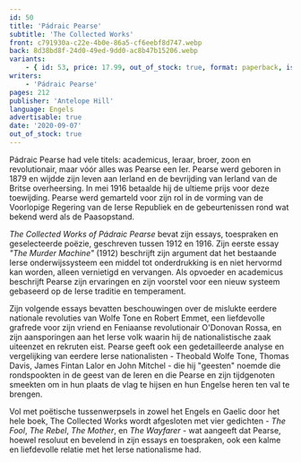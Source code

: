 ```yaml
---
id: 50
title: 'Pádraic Pearse'
subtitle: 'The Collected Works'
front: c791930a-c22e-4b0e-86a5-cf6eebf8d747.webp
back: 8d38bd8f-24d0-49ed-9dd0-ac8b47b15206.webp
variants:
    - { id: 53, price: 17.99, out_of_stock: true, format: paperback, isbn: 978-1-956887-33-4 }
writers:
    - 'Pádraic Pearse'
pages: 212
publisher: 'Antelope Hill'
language: Engels
advertisable: true
date: '2020-09-07'
out_of_stock: true
---
```


Pádraic Pearse had vele titels: academicus, leraar, broer, zoon en revolutionair, maar vóór alles was Pearse een Ier. Pearse werd geboren in 1879 en wijdde zijn leven aan Ierland en de bevrijding van Ierland van de Britse overheersing. In mei 1916 betaalde hij de ultieme prijs voor deze toewijding. Pearse werd gemarteld voor zijn rol in de vorming van de Voorlopige Regering van de Ierse Republiek en de gebeurtenissen rond wat bekend werd als de Paasopstand.
 
*The Collected Works of Pádraic Pearse* bevat zijn essays, toespraken en geselecteerde poëzie, geschreven tussen 1912 en 1916. Zijn eerste essay *"The Murder Machine"* (1912) beschrijft zijn argument dat het bestaande Ierse onderwijssysteem een middel tot onderdrukking is en niet hervormd kan worden, alleen vernietigd en vervangen. Als opvoeder en academicus beschrijft Pearse zijn ervaringen en zijn voorstel voor een nieuw systeem gebaseerd op de Ierse traditie en temperament.
 
Zijn volgende essays bevatten beschouwingen over de mislukte eerdere nationale revoluties van Wolfe Tone en Robert Emmet, een liefdevolle grafrede voor zijn vriend en Feniaanse revolutionair O'Donovan Rossa, en zijn aansporingen aan het Ierse volk waarin hij de nationalistische zaak uiteenzet en rekruten eist. Pearse geeft ook een gedetailleerde analyse en vergelijking van eerdere Ierse nationalisten - Theobald Wolfe Tone, Thomas Davis, James Fintan Lalor en John Mitchel - die hij "geesten" noemde die rondspookten in de geest van de Ieren en die Pearse en zijn tijdgenoten smeekten om in hun plaats de vlag te hijsen en hun Engelse heren ten val te brengen. 
 
Vol met poëtische tussenwerpsels in zowel het Engels en Gaelic door het hele boek, The Collected Works wordt afgesloten met vier gedichten - *The Fool*, *The Rebel*, *The Mother*, en *The Wayfarer* - wat aangeeft dat Pearse, hoewel resoluut en bevelend in zijn essays en toespraken, ook een kalme en liefdevolle relatie met het Ierse nationalisme had.
